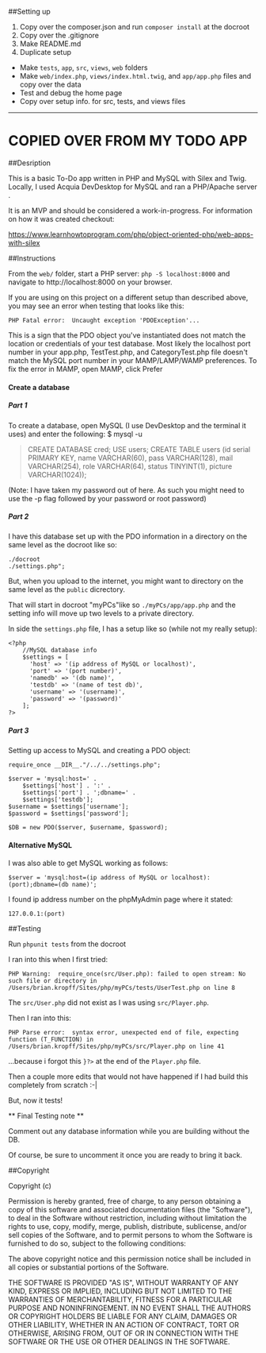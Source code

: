 
##Setting up
1. Copy over the composer.json and run `composer install` at the docroot
1. Copy over the .gitignore
1. Make README.md
1. Duplicate setup
  * Make `tests`, `app`, `src`, `views`, `web` folders
  * Make `web/index.php`, `views/index.html.twig`, and `app/app.php` files and copy over the data
  * Test and debug the home page
  * Copy over setup info. for src, tests, and views files

------
# COPIED OVER FROM MY TODO APP
##Desription

This is a basic To-Do app written in PHP and MySQL with Silex and Twig. Locally, I used Acquia DevDesktop for MySQL and ran a PHP/Apache server .

It is an MVP and should be considered a work-in-progress. For information on how it was created checkout:

https://www.learnhowtoprogram.com/php/object-oriented-php/web-apps-with-silex

##Instructions

From the `web/` folder, start a PHP server: `php -S localhost:8000` and navigate to http://localhost:8000 on your browser.

If you are using on this project on a different setup than described above, you may see an error when testing that looks like this:


`PHP Fatal error:  Uncaught exception 'PDOException'...`

This is a sign that the PDO object you've instantiated does not match the location or credentials of your test database. Most likely the localhost port number in your app.php, TestTest.php, and CategoryTest.php file doesn't match the MySQL port number in your MAMP/LAMP/WAMP preferences. To fix the error in MAMP, open MAMP, click Prefer

#### Create a database
##### Part 1
To create a database, open MySQL (I use DevDesktop and the terminal it uses) and enter the following:
$ mysql -u <username>
> CREATE DATABASE cred;
> USE users;
>   CREATE TABLE users (id serial PRIMARY KEY, name VARCHAR(60), pass VARCHAR(128), mail VARCHAR(254), role VARCHAR(64), status TINYINT(1), picture VARCHAR(1024));


(Note: I have taken my password out of here. As such you might need to use the -p flag followed by your password or root password)

##### Part 2
I have this database set up with the PDO information in a directory on the same level as the docroot like so:

```
./docroot
./settings.php";
```

But, when you upload to the internet, you might want to directory on the same level as the `public` dicrectory.

That will start in docroot "myPCs"like so `./myPCs/app/app.php` and the setting info will move up two levels to a private directory.

In side the `settings.php` file, I has a setup like so (while not my really setup):

```
<?php
    //MySQL database info
    $settings = [
      'host' => '(ip address of MySQL or localhost)',
      'port' => '(port number)',
      'namedb' => '(db name)',
      'testdb' => '(name of test db)',
      'username' => '(username)',
      'password' => '(password)'
    ];
?>

```
##### Part 3

Setting up access to MySQL and creating a PDO object:

```
require_once __DIR__."/../../settings.php";

$server = 'mysql:host=' .
    $settings['host'] . ':' .
    $settings['port'] . ';dbname=' .
    $settings['testdb'];
$username = $settings['username'];
$password = $settings['password'];

$DB = new PDO($server, $username, $password);
```

#### Alternative MySQL

I was also able to get MySQL working as follows:

```
$server = 'mysql:host=(ip address of MySQL or localhost):(port);dbname=(db name)';
```

I found ip address number on the phpMyAdmin page where it stated:

```
127.0.0.1:(port)
```

##Testing

Run `phpunit tests` from the docroot

I ran into this when I first tried:
```
PHP Warning:  require_once(src/User.php): failed to open stream: No such file or directory in /Users/brian.kropff/Sites/php/myPCs/tests/UserTest.php on line 8
```

The `src/User.php` did not exist as I was using `src/Player.php`.

Then I ran into this:

```
PHP Parse error:  syntax error, unexpected end of file, expecting function (T_FUNCTION) in /Users/brian.kropff/Sites/php/myPCs/src/Player.php on line 41
```

...because i forgot this `}?>` at the end of the `Player.php` file.


Then a couple more edits that would not have happened if I had build this completely from scratch :-|

But, now it tests!

** Final Testing note **

Comment out any database information while you are building without the DB.

Of course, be sure to uncomment it once you are ready to bring it back.

##Copyright

Copyright (c) <year> <copyright holders>

Permission is hereby granted, free of charge, to any person obtaining a copy
of this software and associated documentation files (the "Software"), to deal
in the Software without restriction, including without limitation the rights
to use, copy, modify, merge, publish, distribute, sublicense, and/or sell
copies of the Software, and to permit persons to whom the Software is
furnished to do so, subject to the following conditions:

The above copyright notice and this permission notice shall be included in
all copies or substantial portions of the Software.

THE SOFTWARE IS PROVIDED "AS IS", WITHOUT WARRANTY OF ANY KIND, EXPRESS OR
IMPLIED, INCLUDING BUT NOT LIMITED TO THE WARRANTIES OF MERCHANTABILITY,
FITNESS FOR A PARTICULAR PURPOSE AND NONINFRINGEMENT. IN NO EVENT SHALL THE
AUTHORS OR COPYRIGHT HOLDERS BE LIABLE FOR ANY CLAIM, DAMAGES OR OTHER
LIABILITY, WHETHER IN AN ACTION OF CONTRACT, TORT OR OTHERWISE, ARISING FROM,
OUT OF OR IN CONNECTION WITH THE SOFTWARE OR THE USE OR OTHER DEALINGS IN
THE SOFTWARE.
